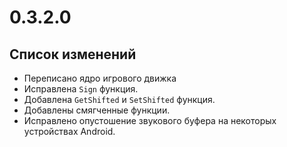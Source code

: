 # 0.3.2.0

## Список изменений

- Переписано ядро игрового движка
- Исправлена `Sign` функция.
- Добавлена `GetShifted` и `SetShifted` функция.
- Добавлены смягченные функции.
- Исправлено опустошение звукового буфера на некоторых устройствах Android.
